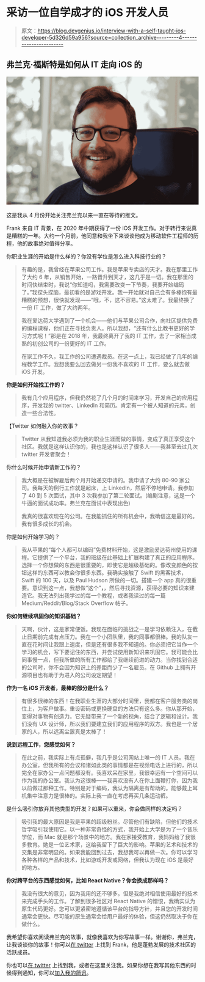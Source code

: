 # 采访一位自学成才的 iOS 开发人员

> 原文：<https://blog.devgenius.io/interview-with-a-self-taught-ios-developer-5d326d59a956?source=collection_archive---------4----------------------->

## 弗兰克·福斯特是如何从 IT 走向 iOS 的

![](img/0e5f06356552760ca272eb4740ddc7c7.png)

这是我从 4 月份开始关注弗兰克以来一直在等待的推文。

Frank 来自 IT 背景，在 2020 年中期获得了一份 iOS 开发工作。对于转行来说真是糟糕的一年。大约一个月前，他同意和我坐下来谈谈他成为移动软件工程师的历程，他的故事绝对值得分享。

你职业生涯的开始是什么样的？你没有学位是怎么进入科技行业的？

> 有趣的是，我曾经在苹果公司工作。我是苹果专卖店的天才。我在那里工作了大约 6 年，从销售开始，一路晋升到天才，这几乎是一切。我在那里的时间快结束时，我说“你知道吗，我需要改变一下节奏，我要开始编码了。”我探头探脑，最初看的是游戏开发。我一开始就对自己会有多棒抱有最糟糕的预想，很快就发现——“哦，不，这不容易。”这太难了。我最终换了一份 IT 工作，做了大约两年。
> 
> 我在爱达荷大学遇到了一个机会——他们与苹果公司合作，向社区提供免费的编程课程，他们正在寻找负责人。所以我想，“还有什么比教书更好的学习方式呢！”那是在 2018 年，我最终离开了我的 IT 工作，去了一家相当成熟的初创公司的一份更好的 IT 工作。
> 
> 在家工作不久，我工作的公司遭遇裁员。在这一点上，我已经做了几年的编程教学工作。我想我要么回去做另一份我不喜欢的 IT 工作，要么就去做 iOS 开发。

**你是如何开始找工作的？**

> 我有几个应用程序，但我仍然花了几个月的时间来学习，开发自己的应用程序，开发我的 twitter、LinkedIn 和简历。肯定有一个被人知道的元素，创造一些合法性。

【Twitter 如何融入你的故事？

> Twitter 从我知道我必须为我的职业生涯而做的事情，变成了真正享受这个社区。我就是这样认识你的，我也是这样认识了很多人——我甚至去过几次 twitter 开发者聚会！

你什么时候开始申请新工作的？

> 我大概是在被解雇后两个月开始递交申请的。我申请了大约 80-90 家公司。我每天的例行工作就是起床，上 LinkedIn，然后不停地申请。我参加了 40 到 5 次面试，其中 3 次我参加了第二轮面试。(编剧注意，这是一个牛逼的面试成功率。弗兰克在面试中表现出色)
> 
> 我真的很喜欢现在的公司。在我能抓住的所有机会中，我确信这是最好的。我有很多成长的机会。

你是如何开始学习的？

> 我从苹果的“每个人都可以编码”免费材料开始，这是激励爱达荷州使用的课程。它提供了一个平台，我的班级在此基础上扩展构建了真正的应用程序。选择一个你想做的东西是很重要的，即使它是超级基础的。像改变颜色的按钮这样的东西可以教会你很多东西。我确实接触了 Swift 的黑客技术，Swift 的 100 天，以及 Paul Hudson 所做的一切。搭建一个 app 真的很重要。意识到这一点，我想做“这个”**，**，然后寻找资源，获得必要的知识来建造它。我无法列出我学过的每一个教程，或者我读过的每一篇 Medium/Reddit/Blog/Stack Overflow 帖子。

**你如何继续巩固你的知识基础？**

> 天啊，伙计，这是家常便饭。我现在面临的挑战之一是学习依赖注入，在截止日期前完成有点压力。我在一个小团队里，我的同事都很棒。我的队友一直在花时间让我跟上速度，但是还有很多我不知道的。你必须把它当作一个学习的机会，写下要记住的东西，并尝试使用新知识来巩固它。我可能会比同事慢一点，但我所做的所有工作都给了我继续前进的动力。当你找到合适的公司时，你不会因为知识上的差距而少了一名雇员。在 Github 上拥有开源项目也有助于为进入的公司设定期望！

**作为一名 iOS 开发者，最棒的部分是什么？**

> 有很多很棒的东西！在我职业生涯的大部分时间里，我都在客户服务类的岗位上，为客户做事。重设密码或更换硬盘的方法只有这么多。你从那开始，变得对事物有创造力。它无疑带来了一个新的视角，结合了逻辑和设计。我们没有 UX 设计师，所以我们要建立我们的应用程序的双方。我也是一个居家的人，所以远离尘嚣真是太棒了！

**说到远程工作，您感觉如何？**

> 在此之前，我实际上有点孤僻，我几乎是公司网站上唯一的 IT 人员。我在办公室，但我所有的会议和诸如此类的事情都是在视频电话上进行的，所以完全在家办公一点问题都没有。我喜欢呆在家里，我很幸运有一个空间可以作为我的办公室。我认为这很棒——我喜欢没有人在你上面鞭打你，因为我以前做过那种工作。特别是对于编码，我认为隔离是有帮助的。能够戴上耳机集中注意力是很棒的。实际上我一直在考虑再买几条运动裤。

是什么吸引你放弃其他类型的开发？如果可以重来，你会做同样的决定吗？

> 吸引我的最大原因是我是苹果的超级粉丝。尽管他们有缺陷，但他们的技术哲学吸引我使用它。以一种非常奇怪的方式，我开始上大学是为了一个音乐学位，而 Mac 就是那个场景中的地方。我在家接受教育，我妈妈给了我很多教育。她是一位艺术家，这给我留下了巨大的影响。苹果的艺术和技术的交集是非常明显的。如果我能回到过去，我想我可以再做一次。你可以学习各种各样的产品和技术，比如游戏开发或网络，但我认为现在 iOS 是最好的地方。

**你对跨平台的东西感觉如何，比如 React Native？你会换成那样吗？**

> 我没有很大的意见，因为我用的还不够多。但是我绝对相信使用最好的技术来完成手头的工作。了解到很多社区对 React Native 的憎恨，我确实认为原生代码更好。您可以更紧密地遵循该平台的指导方针，并且您的开发时间通常会更快。尽可能的原生通常会给用户最好的体验，但这仍然取决于你在做什么。

我希望你喜欢阅读弗兰克的故事，就像我喜欢为你写故事一样。谢谢你，弗兰克，让我谈谈你的故事！你可以[在 twitter](https://twitter.com/frankefoster) 上找到 Frank，他是蓬勃发展的技术社区的活跃成员。

你也可以[在 twitter](https://twitter.com/JeffMorhous) 上找到我，或者在这里关注我。如果你想在我写其他东西的时候得到通知，你可以[加入我的简讯](https://iosbynight.substack.com/)。